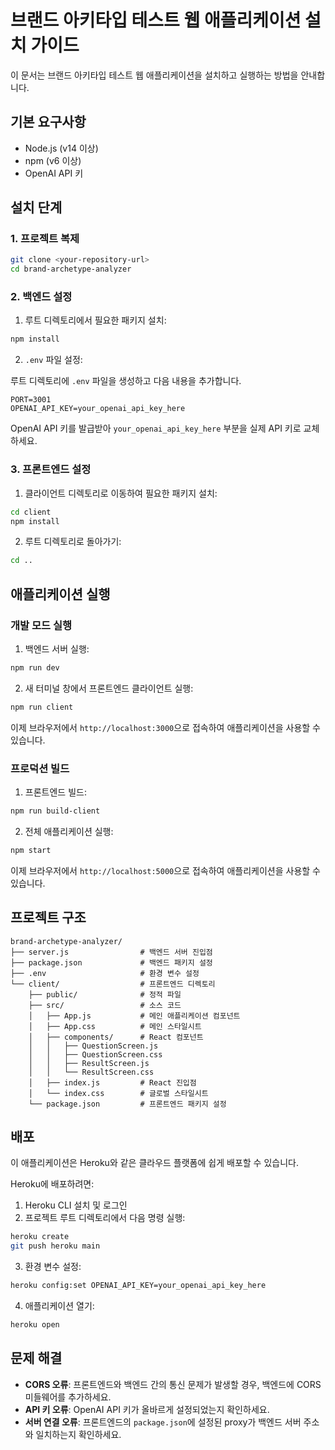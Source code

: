 # 브랜드 아키타입 테스트 웹 애플리케이션 설치 가이드

이 문서는 브랜드 아키타입 테스트 웹 애플리케이션을 설치하고 실행하는 방법을 안내합니다.

## 기본 요구사항

- Node.js (v14 이상)
- npm (v6 이상)
- OpenAI API 키

## 설치 단계

### 1. 프로젝트 복제

```bash
git clone <your-repository-url>
cd brand-archetype-analyzer
```

### 2. 백엔드 설정

1. 루트 디렉토리에서 필요한 패키지 설치:

```bash
npm install
```

2. `.env` 파일 설정:

루트 디렉토리에 `.env` 파일을 생성하고 다음 내용을 추가합니다.

```
PORT=3001
OPENAI_API_KEY=your_openai_api_key_here
```

OpenAI API 키를 발급받아 `your_openai_api_key_here` 부분을 실제 API 키로 교체하세요.

### 3. 프론트엔드 설정

1. 클라이언트 디렉토리로 이동하여 필요한 패키지 설치:

```bash
cd client
npm install
```

2. 루트 디렉토리로 돌아가기:

```bash
cd ..
```

## 애플리케이션 실행

### 개발 모드 실행

1. 백엔드 서버 실행:

```bash
npm run dev
```

2. 새 터미널 창에서 프론트엔드 클라이언트 실행:

```bash
npm run client
```

이제 브라우저에서 `http://localhost:3000`으로 접속하여 애플리케이션을 사용할 수 있습니다.

### 프로덕션 빌드

1. 프론트엔드 빌드:

```bash
npm run build-client
```

2. 전체 애플리케이션 실행:

```bash
npm start
```

이제 브라우저에서 `http://localhost:5000`으로 접속하여 애플리케이션을 사용할 수 있습니다.

## 프로젝트 구조

```
brand-archetype-analyzer/
├── server.js                # 백엔드 서버 진입점
├── package.json             # 백엔드 패키지 설정
├── .env                     # 환경 변수 설정
└── client/                  # 프론트엔드 디렉토리
    ├── public/              # 정적 파일
    ├── src/                 # 소스 코드
    │   ├── App.js           # 메인 애플리케이션 컴포넌트
    │   ├── App.css          # 메인 스타일시트
    │   ├── components/      # React 컴포넌트
    │   │   ├── QuestionScreen.js
    │   │   ├── QuestionScreen.css
    │   │   ├── ResultScreen.js
    │   │   └── ResultScreen.css
    │   ├── index.js         # React 진입점
    │   └── index.css        # 글로벌 스타일시트
    └── package.json         # 프론트엔드 패키지 설정
```

## 배포

이 애플리케이션은 Heroku와 같은 클라우드 플랫폼에 쉽게 배포할 수 있습니다.

Heroku에 배포하려면:

1. Heroku CLI 설치 및 로그인
2. 프로젝트 루트 디렉토리에서 다음 명령 실행:

```bash
heroku create
git push heroku main
```

3. 환경 변수 설정:

```bash
heroku config:set OPENAI_API_KEY=your_openai_api_key_here
```

4. 애플리케이션 열기:

```bash
heroku open
```

## 문제 해결

- **CORS 오류**: 프론트엔드와 백엔드 간의 통신 문제가 발생할 경우, 백엔드에 CORS 미들웨어를 추가하세요.
- **API 키 오류**: OpenAI API 키가 올바르게 설정되었는지 확인하세요.
- **서버 연결 오류**: 프론트엔드의 `package.json`에 설정된 proxy가 백엔드 서버 주소와 일치하는지 확인하세요.
